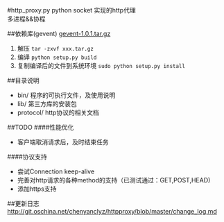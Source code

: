#http_proxy.py
python socket 实现的http代理   
多进程&&协程   

##依赖库(gevent)
[gevent-1.0.1.tar.gz](http://git.oschina.net/chenyanclyz/httpproxy/blob/master/lib/gevent-1.0.1.tar.gz)    
1. 解压 `tar -zxvf xxx.tar.gz`   
2. 编译 `python setup.py build`   
3. 复制编译后的文件到系统环境 `sudo python setup.py install`    

##目录说明
+ bin/ 程序的可执行文件，及使用说明   
+ lib/ 第三方库的安装包   
+ protocol/ http协议的相关文档   

##TODO
####性能优化
+ 客户端取消请求后，及时结束任务   

####协议支持
+ 尝试Connection  keep-alive   
+ 完善对http请求的各种method的支持（已测试通过：GET,POST,HEAD)   
+ 添加https支持   

##更新日志
http://git.oschina.net/chenyanclyz/httpproxy/blob/master/change_log.md
